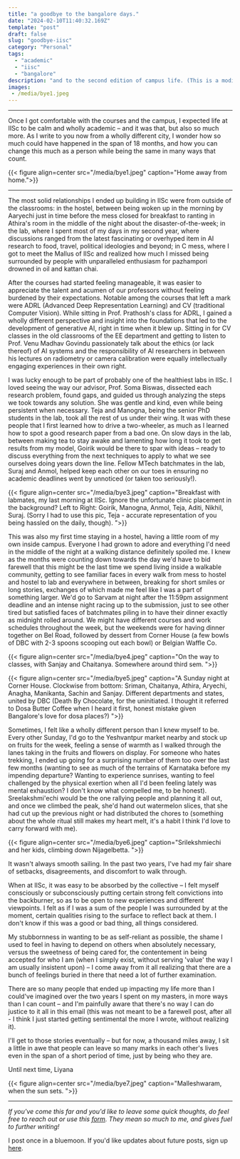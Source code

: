 ```yaml
---
title: "a goodbye to the bangalore days."
date: "2024-02-10T11:40:32.169Z"
template: "post"
draft: false
slug: "goodbye-iisc"
category: "Personal"
tags:
  - "academic"
  - "iisc"
  - "bangalore"
description: "and to the second edition of campus life. (This is a modified version of an email I sent in July 2023 as part of my newsletter project. If you'd like to receive these emails, sign up link is at the end of the post!)"
images: 
 - /media/bye1.jpeg
---
```


***

Once I got comfortable with the courses and the campus, I expected life at IISc to be calm and wholly academic – and it was that, but also so much more. As I write to you now from a wholly different city, I wonder how so much could have happened in the span of 18 months, and how you can change this much as a person while being the same in many ways that count.


{{< figure align=center src="/media/bye1.jpeg" caption="Home away from home.">}}

***

The most solid relationships I ended up building in IISc were from outside of the classrooms: in the hostel, between being woken up in the morning by Aaryechi just in time before the mess closed for breakfast to ranting in Athira's room in the middle of the night about the disaster-of-the-week; in the lab, where I spent most of my days in my second year,  where discussions ranged from the latest fascinating or overhyped item in AI research to food, travel, political ideologies and beyond; in C mess, where I got to meet the Mallus of IISc and realized how much I missed being surrounded by people with unparalleled enthusiasm for pazhampori drowned in oil and kattan chai.

<!-- {{< figure align=center src="/media/bye2.jpeg" caption="With Vaishnav, the day we collected my scooty from the showroom and he asked on the way back - 'oru chaaya kudichaalo?'">}} -->

After the courses had started feeling manageable, it was easier to appreciate the talent and acumen of our professors without feeling burdened by their expectations. Notable among the courses that left a mark were ADRL (Advanced Deep Representation Learning) and CV (traditional Computer Vision). While sitting in Prof. Prathosh's class for ADRL, I gained a wholly different perspective and insight into the foundations that led to the development of generative AI, right in time when it blew up. Sitting in for CV classes in the old classrooms of the EE department and getting to listen to Prof. Venu Madhav Govindu passionately talk about the ethics (or lack thereof) of AI systems and the responsibility of AI researchers in between his lectures on radiometry or camera calibration were equally intellectually engaging experiences in their own right.

I was lucky enough to be part of probably one of the healthiest labs in IISc. I loved seeing the way our advisor, Prof. Soma Biswas, dissected each research problem, found gaps, and guided us through analyzing the steps we took towards any solution. She was gentle and kind, even while being persistent when necessary. Teja and Manogna, being the senior PhD students in the lab, took all the rest of us under their wing. It was with these people that I first learned how to drive a two-wheeler, as much as I learned how to spot a good research paper from a bad one. On slow days in the lab, between making tea to stay awake and lamenting how long it took to get results from my model, Goirik would be there to spar with ideas – ready to discuss everything from the next techniques to apply to what we see ourselves doing years down the line. Fellow MTech batchmates in the lab, Suraj and Anmol, helped keep each other on our toes in ensuring no academic deadlines went by unnoticed (or taken too seriously!).

{{< figure align=center src="/media/bye3.jpeg" caption="Breakfast with labmates, my last morning at IISc. Ignore the unfortunate clinic placement in the background? Left to Right: Goirik, Manogna, Anmol, Teja, Aditi, Nikhil, Suraj. (Sorry I had to use this pic, Teja - accurate representation of you being hassled on the daily, though). ">}}

This was also my first time staying in a hostel, having a little room of my own inside campus. Everyone I had grown to adore and everything I'd need in the middle of the night at a walking distance definitely spoiled me. I knew as the months were counting down towards the day we'd have to bid farewell that this might be the last time we spend living inside a walkable community, getting to see familiar faces in every walk from mess to hostel and hostel to lab and everywhere in between, breaking for short smiles or long stories, exchanges of which made me feel like I was a part of something larger. We'd go to Sarvam at night after the 11:59pm assignment deadline and an intense night racing up to the submission, just to see other tired but satisfied faces of batchmates piling in to have their dinner exactly as midnight rolled around. We might have different courses and work schedules throughout the week, but the weekends were for having dinner together on Bel Road, followed by dessert from Corner House (a few bowls of DBC with 2-3 spoons scooping out each bowl) or Belgian Waffle Co.

{{< figure align=center src="/media/bye4.jpeg" caption="On the way to classes, with Sanjay and Chaitanya. Somewhere around third sem. ">}}

{{< figure align=center src="/media/bye5.jpeg" caption="A Sunday night at Corner House. Clockwise from bottom: Sriman, Chaitanya, Athira, Aryechi, Anagha, Manikanta, Sachin and Sanjay. Different departments and states, united by DBC (Death By Chocolate, for the uninitiated. I thought it referred to Dosa Butter Coffee when I heard it first, honest mistake given Bangalore's love for dosa places?) ">}}



Sometimes, I felt like a wholly different person than I knew myself to be. Every other Sunday, I'd go to the Yeshvantpur market nearby and stock up on fruits for the week, feeling a sense of warmth as I walked through the lanes taking in the fruits and flowers on display. For someone who hates trekking, I ended up going for a surprising number of them too over the last few months (wanting to see as much of the terrains of Karnataka before my impending departure? Wanting to experience sunrises, wanting to feel challenged by the physical exertion when all I'd been feeling lately was mental exhaustion? I don't know what compelled me, to be honest). Sreelakshmi'echi would be the one rallying people and planning it all out, and once we climbed the peak, she'd hand out watermelon slices, that she had cut up the previous night or had distributed the chores to (something about the whole ritual still makes my heart melt, it's a habit I think I'd love to carry forward with me).

{{< figure align=center src="/media/bye6.jpeg" caption="Srilekshmiechi and her kids, climbing down Nijagelbetta. ">}}

It wasn't always smooth sailing. In the past two years, I've had my fair share of setbacks, disagreements, and discomfort to walk through.

When at IISc, it was easy to be absorbed by the collective – I felt myself consciously or subconsciously putting certain strong felt convictions into the backburner, so as to be open to new experiences and different viewpoints. I felt as if I was a sum of the people I was surrounded by at the moment, certain qualities rising to the surface to reflect back at them. I don't know if this was a good or bad thing, all things considered. 

My stubbornness in wanting to be as self-reliant as possible, the shame I used to feel in having to depend on others when absolutely necessary, versus the sweetness of being cared for, the contentement in being accepted for who I am (when I simply exist, without serving 'value' the way I am usually insistent upon) – I come away from it all realizing that there are a bunch of feelings buried in there that need a lot of further examination.

There are so many people that ended up impacting my life more than I could've imagined over the two years I spent on my masters, in more ways than I can count – and I'm painfully aware that there's no way I can do justice to it all in this email (this was not meant to be a farewell post, after all - I think I just started getting sentimental the more I wrote, without realizing it). 

I'll get to those stories eventually – but for now, a thousand miles away, I sit a little in awe that people can leave so many marks in each other's lives even in the span of a short period of time, just by being who they are.

Until next time, 
Liyana

{{< figure align=center src="/media/bye7.jpeg" caption="Malleshwaram, when the sun sets. ">}}

***


*If you've come this far and you'd like to leave some quick thoughts, do feel free to reach out or use this [form](https://docs.google.com/forms/d/1NopQb8UuY0yysiPPYgzaPqBXLuE7ecmo_jVcAnO6QAY/). They mean so much to me, and gives fuel to further writing!*

I post once in a bluemoon. If you'd like updates about future posts, sign up [here](https://forms.gle/ngZyP7agyeFGx3QC9).